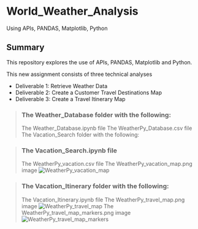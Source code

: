 # World_Weather_Analysis
Using APIs, PANDAS, Matplotlib, Python


## Summary 
This repository explores the use of APIs, PANDAS, Matplotlib and Python. 

This new assignment consists of three technical analyses
- Deliverable 1: Retrieve Weather Data
- Deliverable 2: Create a Customer Travel Destinations Map
- Deliverable 3: Create a Travel Itinerary Map


> ### The Weather_Database folder with the following:
> The Weather_Database.ipynb file
> The WeatherPy_Database.csv file
> The Vacation_Search folder with the following:

> ### The Vacation_Search.ipynb file
> The WeatherPy_vacation.csv file
> The WeatherPy_vacation_map.png image
> ![WeatherPy_vacation_map](https://user-images.githubusercontent.com/37987602/140238835-621d3641-8107-4613-9973-6463e34d8966.png)


> ### The Vacation_Itinerary folder with the following:
> The Vacation_Itinerary.ipynb file
> The WeatherPy_travel_map.png image
> ![WeatherPy_travel_map](https://user-images.githubusercontent.com/37987602/140238576-54d89c7a-74af-4521-800c-4c181ab50031.png)
> The WeatherPy_travel_map_markers.png image
> ![ WeatherPy_travel_map_markers](https://user-images.githubusercontent.com/37987602/140238597-09841fe9-73a1-46f8-9e55-306f1560c878.png)
